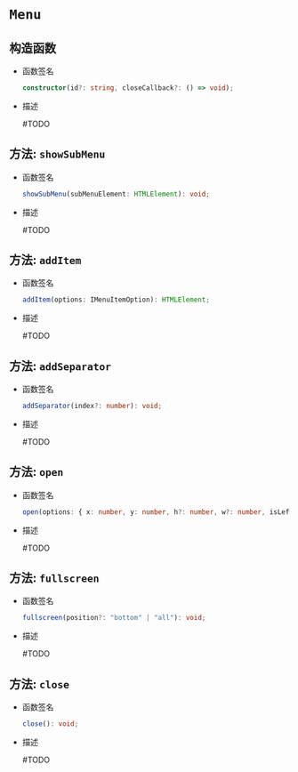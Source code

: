 # `Menu`

## 构造函数

- 函数签名

  ```ts
  constructor(id?: string, closeCallback?: () => void);
  ```

- 描述

  #TODO

## 方法: `showSubMenu`

- 函数签名

  ```ts
  showSubMenu(subMenuElement: HTMLElement): void;
  ```

- 描述

  #TODO

## 方法: `addItem`

- 函数签名

  ```ts
  addItem(options: IMenuItemOption): HTMLElement;
  ```

- 描述

  #TODO

## 方法: `addSeparator`

- 函数签名

  ```ts
  addSeparator(index?: number): void;
  ```

- 描述

  #TODO

## 方法: `open`

- 函数签名

  ```ts
  open(options: { x: number, y: number, h?: number, w?: number, isLeft?: boolean }): void;
  ```

- 描述

  #TODO

## 方法: `fullscreen`

- 函数签名

  ```ts
  fullscreen(position?: "bottom" | "all"): void;
  ```

- 描述

  #TODO

## 方法: `close`

- 函数签名

  ```ts
  close(): void;
  ```

- 描述

  #TODO

